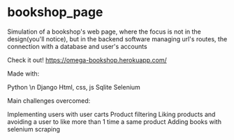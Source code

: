 # bookshop_page
Simulation of a bookshop's web page, where the focus is not in the design(you'll notice), but in the backend software managing url's routes, 
the connection with a database and user's accounts

Check it out! https://omega-bookshop.herokuapp.com/

Made with: 

Python \n
Django
Html, css, js
Sqlite
Selenium

Main challenges overcomed:

Implementing users with user carts
Product filtering
Liking products and avoiding a user to like more than 1 time a same product
Adding books with selenium scraping
